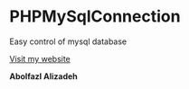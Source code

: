 # PHPMySqlConnection
 Easy control of mysql database
 
 
[Visit my website](http://www.abolfazlalz.ir/)
 
**Abolfazl Alizadeh**